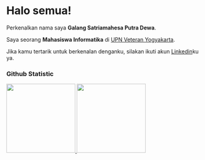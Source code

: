 # Halo semua! 

Perkenalkan nama saya **Galang Satriamahesa Putra Dewa**.<br>

Saya seorang **Mahasiswa Informatika** di [UPN Veteran Yogyakarta](https://www.upnyk.ac.id).<br>

Jika kamu tertarik untuk berkenalan denganku, silakan ikuti akun [Linkedin](www.linkedin.com/in/galangspd)ku ya.

### Github Statistic
<p align="left">
<a href="https://github.com/penuliscode">
  <img height="180em" src="https://github-readme-stats-eight-theta.vercel.app/api?username=penuliscode&show_icons=true&theme=algolia&include_all_commits=true&count_private=true"/>
  <img height="180em" src="https://github-readme-stats-eight-theta.vercel.app/api/top-langs/?username=penuliscode&layout=compact&theme=algolia"/>
</a>
</p>
